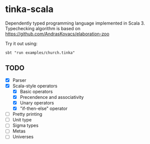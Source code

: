 # tinka-scala

Dependently typed programming language implemented in Scala 3.
Typechecking algorithm is based on https://github.com/AndrasKovacs/elaboration-zoo

Try it out using:

```
sbt "run examples/church.tinka"
```

## TODO
- [x] Parser
- [x] Scala-style operators
  - [x] Basic operators
  - [x] Precendence and associativity
  - [x] Unary operators
  - [x] "if-then-else" operator
- [ ] Pretty printing
- [ ] Unit type
- [ ] Sigma types
- [ ] Metas
- [ ] Universes
